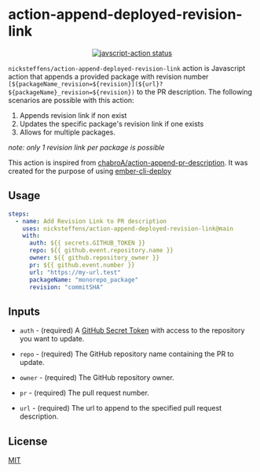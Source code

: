 # action-append-deployed-revision-link
<p align="center">
  <a href="https://github.com/nicksteffens/action-append-deployed-revision-link/actions"><img alt="javscript-action status" src="https://github.com/nicksteffens/action-append-deployed-revision-link/workflows/units-test/badge.svg"></a>
</p>

`nicksteffens/action-append-deployed-revision-link` action is Javascript action that appends a provided package with revision number `[${packageName_revision=${revision}](${url}?${packageName}_revision=${revision})` to the PR description. The following scenarios are possible with this action:
1. Appends revision link if non exist
2. Updates the specific package's revision link if one exists
3. Allows for multiple packages.

*note: only 1 revision link per package is possible*

This action is inspired from [chabroA/action-append-pr-description](https://github.com/chabroA/action-append-pr-description). It was created for the purpose of using [ember-cli-deploy](http://ember-cli-deploy.com)
## Usage

```yaml
steps:
  - name: Add Revision Link to PR description
    uses: nicksteffens/action-append-deployed-revision-link@main
    with:
      auth: ${{ secrets.GITHUB_TOKEN }}
      repo: ${{ github.event.repository.name }}
      owner: ${{ github.repository_owner }}
      pr: ${{ github.event.number }}
      url: "https://my-url.test"
      packageName: "monorepo_package"
      revision: "commitSHA"
```

## Inputs

- `auth` - (required) A [GitHub Secret Token](https://docs.github.com/en/actions/reference/authentication-in-a-workflow) with access to the repository you want to update.

- `repo` - (required) The GitHub repository name containing the PR to update.

- `owner` - (required) The GitHub repository owner.

- `pr` - (required) The pull request number.

- `url` - (required) The url to append to the specified pull request description.

## License

[MIT](./dist/LICENSE.md)